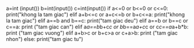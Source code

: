 a=int (input())
b=int(input())
c=int(input())
if a<=0 or b<=0 or c<=0:
    print("khong la tam giac")
elif a+b<=c or a+c<=b or b+c<=a:
    print("khong la tam giac")
elif a==b and b==c:
    print("tam giac deu")
elif a==b or b==c or c==a:
    print ("tam giac can")
elif a*a==b*b+c*c or b*b==a*a+c*c or c*c==a*a+b*b:
    print ("tam giac vuong")
elif a+b>c or b+c>a or c+a>b:
    print ("tam giac nhon")
else:
    print("tam giac tu") 